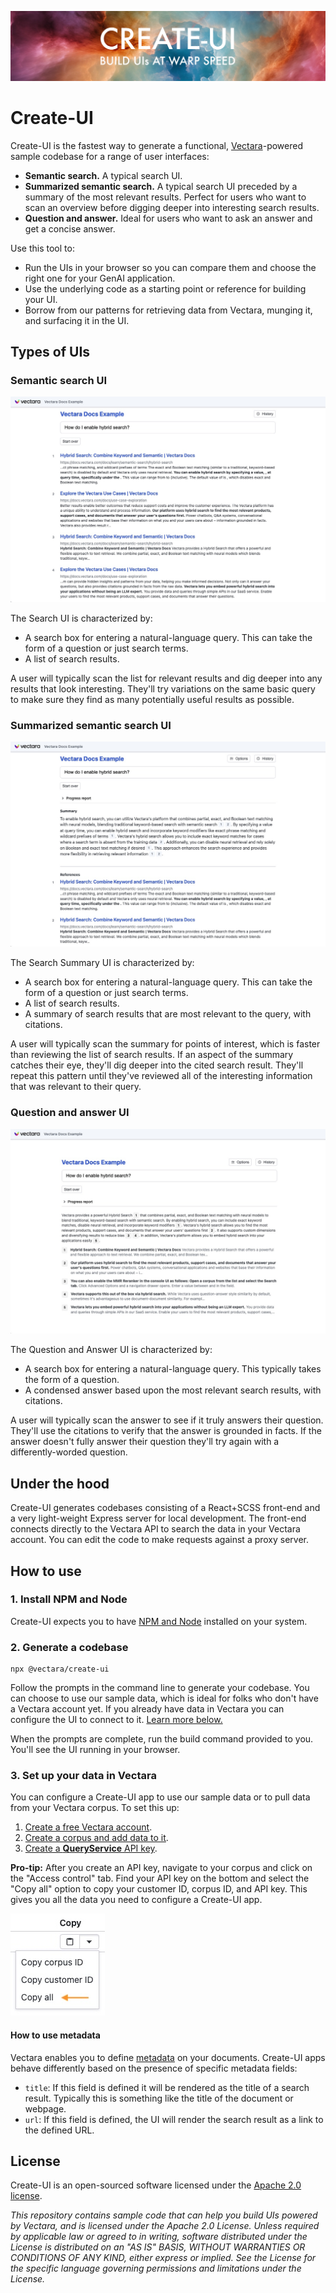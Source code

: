 <p align="center">
  <img style="max-width: 100%;" alt="Welcome to Create UI" src="images/projectLogo.png"/>
</p>

# Create-UI

Create-UI is the fastest way to generate a functional, [Vectara](https://vectara.com/)-powered sample codebase for a range of user interfaces:

- **Semantic search.** A typical search UI.
- **Summarized semantic search.** A typical search UI preceded by a summary of the most relevant results. Perfect for users who want to scan an overview before digging deeper into interesting search results.
- **Question and answer.** Ideal for users who want to ask an answer and get a concise answer.

Use this tool to:

- Run the UIs in your browser so you can compare them and choose the right one for your GenAI application.
- Use the underlying code as a starting point or reference for building your UI.
- Borrow from our patterns for retrieving data from Vectara, munging it, and surfacing it in the UI.

## Types of UIs

### Semantic search UI

![Semantic search UI screenshot](images/semanticSearch.jpg)

The Search UI is characterized by:

- A search box for entering a natural-language query. This can take the form of a question or just search terms.
- A list of search results.

A user will typically scan the list for relevant results and dig deeper into any results that look interesting. They'll try variations on the same basic query to make sure they find as many potentially useful results as possible.

### Summarized semantic search UI

![Summarized semantic search UI screenshot](images/semanticSearchSummary.jpg)

The Search Summary UI is characterized by:

- A search box for entering a natural-language query. This can take the form of a question or just search terms.
- A list of search results.
- A summary of search results that are most relevant to the query, with citations.

A user will typically scan the summary for points of interest, which is faster than reviewing the list of search results. If an aspect of the summary catches their eye, they'll dig deeper into the cited search result. They'll repeat this pattern until they've reviewed all of the interesting information that was relevant to their query.

### Question and answer UI

![Question and answer UI screenshot](images/questionAndAnswer.jpg)

The Question and Answer UI is characterized by:

- A search box for entering a natural-language query. This typically takes the form of a question.
- A condensed answer based upon the most relevant search results, with citations.

A user will typically scan the answer to see if it truly answers their question. They'll use the citations to verify that the answer is grounded in facts. If the answer doesn't fully answer their question they'll try again with a differently-worded question.

## Under the hood

Create-UI generates codebases consisting of a React+SCSS front-end and a very light-weight Express server for local development. The front-end connects directly to the Vectara API to search the data in your Vectara account. You can edit the code to make requests against a proxy server.

## How to use

### 1. Install NPM and Node

Create-UI expects you to have [NPM and Node](https://nodejs.org/en/download) installed on your system.

### 2. Generate a codebase

```
npx @vectara/create-ui
```

Follow the prompts in the command line to generate your codebase. You can choose to use our sample data, which is ideal for folks who don't have a Vectara account yet. If you already have data in Vectara you can configure the UI to connect to it. [Learn more below.](https://github.com/vectara/create-ui?tab=readme-ov-file#set-up-your-data-in-vectara)

When the prompts are complete, run the build command provided to you. You'll see the UI running in your browser.

### 3. Set up your data in Vectara

You can configure a Create-UI app to use our sample data or to pull data from your Vectara corpus. To set this up:

1. [Create a free Vectara account](https://console.vectara.com/signup).
2. [Create a corpus and add data to it](https://docs.vectara.com/docs/console-ui/creating-a-corpus).
3. [Create a **QueryService** API key](https://docs.vectara.com/docs/console-ui/manage-api-access#create-an-api-key).

**Pro-tip:** After you create an API key, navigate to your corpus and click on the "Access control" tab. Find your API key on the bottom and select the "Copy all" option to copy your customer ID, corpus ID, and API key. This gives you all the data you need to configure a Create-UI app.

![Copy all option](images/copyAll.jpg)

#### How to use metadata

Vectara enables you to define [metadata](https://docs.vectara.com/docs/learn/document-data-structuring#metadata) on your documents. Create-UI apps behave differently based on the presence of specific metadata fields:

- `title`: If this field is defined it will be rendered as the title of a search result. Typically this is something like the title of the document or webpage.
- `url`: If this field is defined, the UI will render the search result as a link to the defined URL.

## License

Create-UI is an open-sourced software licensed under the [Apache 2.0 license](/LICENSE).

_This repository contains sample code that can help you build UIs powered by Vectara, and is licensed under the Apache 2.0 License. Unless required by applicable law or agreed to in writing, software distributed under the License is distributed on an "AS IS" BASIS, WITHOUT WARRANTIES OR CONDITIONS OF ANY KIND, either express or implied. See the License for the specific language governing permissions and limitations under the License._
